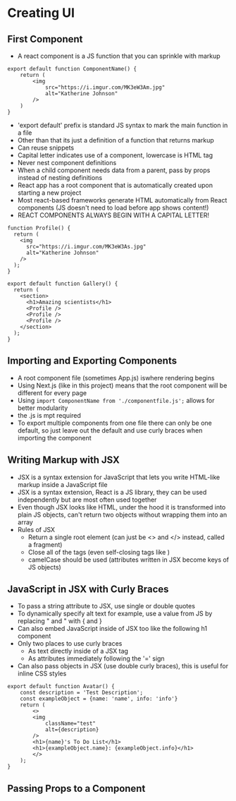 # Creating UI

## First Component

- A react component is a JS function that you can sprinkle with markup

```
export default function ComponentName() {
    return (
        <img
            src="https://i.imgur.com/MK3eW3Am.jpg"
            alt="Katherine Johnson"
        />
    )
}
```

- 'export default' prefix is standard JS syntax to mark the main function in a file
- Other than that its just a definition of a function that returns markup
- Can reuse snippets
- Capital letter indicates use of a component, lowercase is HTML tag
- Never nest component definitions
- When a child component needs data from a parent, pass by props instead of nesting definitions
- React app has a root component that is automatically created upon starting a new project
- Most react-based frameworks generate HTML automatically from React components (JS doesn't need to load before app shows content!)
- REACT COMPONENTS ALWAYS BEGIN WITH A CAPITAL LETTER!

```
function Profile() {
  return (
    <img
      src="https://i.imgur.com/MK3eW3As.jpg"
      alt="Katherine Johnson"
    />
  );
}

export default function Gallery() {
  return (
    <section>
      <h1>Amazing scientists</h1>
      <Profile />
      <Profile />
      <Profile />
    </section>
  );
}
```

## Importing and Exporting Components

- A root component file (sometimes App.js) iswhere rendering begins
- Using Next.js (like in this project) means that the root component will be different for every page
- Using `import ComponentName from './componentfile.js';` allows for better modularity
- the .js is mpt required
- To export multiple components from one file there can only be one default, so just leave out the default and use curly braces when importing the component

## Writing Markup with JSX

- JSX is a syntax extension for JavaScript that lets you write HTML-like markup inside a JavaScript file
- JSX is a syntax extension, React is a JS library, they can be used independently but are most often used together
- Even though JSX looks like HTML, under the hood it is transformed into plain JS objects, can't return two objects without wrapping them into an array
- Rules of JSX
  - Return a single root element (can just be <> and </> instead, called a fragment)
  - Close all of the tags (even self-closing tags like <img>)
  - camelCase should be used (attributes written in JSX become keys of JS objects)

## JavaScript in JSX with Curly Braces

- To pass a string attribute to JSX, use single or double quotes
- To dynamically specify alt text for example, use a value from JS by replacing " and " with { and }
- Can also embed JavaScript inside of JSX too like the following h1 component
- Only two places to use curly braces
  - As text directly inside of a JSX tag
  - As attributes immediately following the '=' sign
- Can also pass objects in JSX (use double curly braces), this is useful for inline CSS styles

```
export default function Avatar() {
    const description = 'Test Description';
    const exampleObject = {name: 'name', info: 'info'}
    return (
        <>
        <img
            className="test"
            alt={description}
        />
        <h1>{name}'s To Do List</h1>
        <h1>{exampleObject.name}: {exampleObject.info}</h1>
        </>
    );
}
```

## Passing Props to a Component
